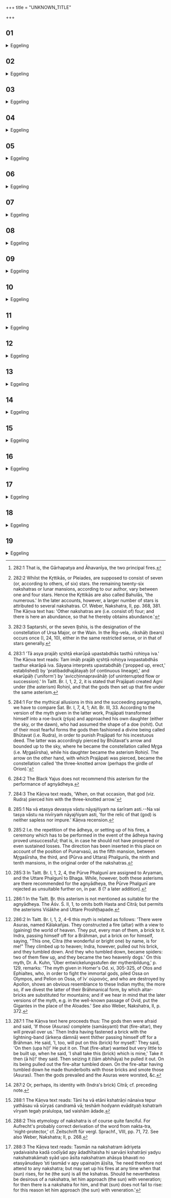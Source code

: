 +++
title = "UNKNOWN_TITLE"

+++


##  01
<details><summary>Eggeling</summary>

1. He may set up the two fires [^egg_648] under the Kr̥ttikās; for they, the Kr̥ttikās, are doubtless Agni's asterism, so that if he sets up his fires under Agni's asterism, (he will bring about) a correspondence (between his fires and the asterism): for this reason he may set up his fires under the Kr̥ttikās.

[^egg_648]: 282:1 That is, the Gārhapatya and Āhavanīya, the two principal fires.
</details>

##  02
<details><summary>Eggeling</summary>

2. Moreover, the other lunar asterisms (consist of) one, two, three or four (stars), so that the Kr̥ttikās are the most numerous (of asterisms) [^egg_649]: hence he thereby obtains an abundance. For this reason he may set up his fires under the Kr̥ttikās.

[^egg_649]: 282:2 Whilst the Kr̥ttikās, or Pleiades, are supposed to consist of seven (or, according to others, of six) stars. the remaining twenty-six nakshatras or lunar mansions, according to our author, vary between one and four stars. Hence the Kr̥ttikās are also called Bahulās, 'the numerous.' In the later accounts, however, a larger number of stars is attributed to several nakshatras. Cf. Weber, Nakshatra, II, pp. 368, 381. The Kāṇva text has: 'Other nakshatras are (i.e. consist of) four; and there is here an abundance, so that he thereby obtains abundance.'
</details>

##  03
<details><summary>Eggeling</summary>

3. And again, they do not move away from the eastern quarter, whilst the other asterisms do move from the eastern quarter. Thus his (two fires) are established in the eastern quarter: for this reason he may set up his fires under the Kr̥ttikās.
</details>

##  04
<details><summary>Eggeling</summary>

4. On the other hand (it is argued) why he should not set up the fires under the Kr̥ttikās. Originally, namely, the latter were the wives of the Bears (r̥ksha); for the seven R̥shis [^egg_650] were in former times

[^egg_650]: 282:3 Saptarshi, or the seven R̥shis, is the designation of the  constellation of Ursa Major, or the Wain. In the Rig-vela,. rikshāḥ (bears) occurs once (I, 24, 10), either in the same restricted sense, or in that of stars generally.

called the R̥kshas (bears). They were, however, precluded from intercourse (with their husbands), for the latter, the seven R̥shis, rise in the north, and they (the Kr̥ttikās) in the east. Now it is a misfortune for one to be precluded from intercourse (with his wife): he should therefore not set up his fires under the Kr̥ttikās, lest he should thereby be precluded from intercourse.
</details>

##  05
<details><summary>Eggeling</summary>

5. But he may nevertheless set up (his fire under the Kr̥ttikās); for Agni doubtless is their mate, and it is with Agni that they have intercourse: for this reason he may set up (the fire under the Kr̥ttikās).
</details>

##  06
<details><summary>Eggeling</summary>

6. He may also set up his fires under (the asterism of Rohiṇī. For under Rohiṇī it was that Prajāpati, when desirous of progeny (or creatures), set up his fires. He created beings, and the creatures produced by him remained invariable and constant [^egg_651], like (red) cows (rohiṇī): hence the cow-like nature of Rohiṇī. Rich in cattle and offspring therefore he becomes whosoever, knowing this, sets up his fires under Rohiṇī.

[^egg_651]: 283:1 'Tā asya prajāḥ sr̥shṭā ekarūpā upastabdhās tasthū rohiṇya iva.' The Kāṇva text reads: Tam imāḥ prajāḥ sr̥shṭā rohiṇya ivopastabdhās tasthur ekarāpā iva. Sāyaṇa interprets upastabdhāḥ ('propped up, erect,' established) by 'pratibaddhajātayaḥ (of continuous lineage),' and ekarūpāḥ ('uniform') by 'aviccḥinnapravāhāḥ (of uninterrupted flow or succession).' In Taitt. Br. I, 1, 2, 2, it is stated that Prajāpati created Agni under (the asterism) Rohiṇī, and that the gods then set up that fire under the same asterism.
</details>

##  07
<details><summary>Eggeling</summary>

7. Under Rohiṇī, indeed, the cattle set up their fires, thinking that they might attain to (ruh) the desire (or love) of men. They did attain to the

desire of men; and whatever desire the cattle then obtained in regard to men, that same desire he obtains, in regard to cattle, whosoever, knowing this, sets up his fire under Rohiṇī.
</details>

##  08
<details><summary>Eggeling</summary>

8. He may also set up his fires under (the asterism of) Mr̥gaśīrsha. For Mr̥gaśīrsha, indeed, is the head of Prajāpati [^egg_652]; and the head (śiras) means excellence (śrī), for the head does indeed mean excellence: hence they say of him who is the most excellent (śreshṭḥa) of a community, that he is the head of that community. Excellence therefore he attains whosoever, knowing this, sets up his fire under Mr̥gaśīrsha.

[^egg_652]: 284:1 For the mythical allusions in this and the succeeding paragraphs, we have to compare Śat. Br. I, 7, 4, 1; Ait. Br. III, 33. According to the version of the myth given in the latter work, Prajāpati transformed himself into a roe-buck (r̥śya) and approached his own daughter (either the sky, or the dawn), who had assumed the shape of a doe (rohit). Out of their most fearful forms the gods then fashioned a divine being called Bhūtavat (i.e. Rudra), in order to punish Prajāpati for his incestuous deed. The latter was accordingly pierced by Bhūtavat's arrow and bounded up to the sky, where he became the constellation called Mr̥ga (i.e. Mr̥gaśīrsha), while his daughter became the asterism Rohiṇī. The arrow on the other hand, with which Prajāpati was pierced, became the constellation called 'the three-knotted arrow (perhaps the girdle of Orion).'
</details>

##  09
<details><summary>Eggeling</summary>

9. On the other hand (it is argued) why one should not set up his fire under Mr̥gaśīrsha [^egg_653]. The latter, indeed, is Prajāpati's body. Now, when they (the gods) on that occasion pierced him [^egg_654] with what is called 'the three-knotted arrow,' he abandoned that

[^egg_653]: 284:2 The Black Yajus does not recommend this asterism for the performance of agnyādheya.

[^egg_654]: 284:3 The Kāṇva text reads, 'When, on that occasion, that god (viz. Rudra) pierced him with the three-knotted arrow.'

body, for the body is a mere relic (or dwelling, vāstu), unholy and sapless. He should therefore not set up his fires under Mr̥gaśīrsha.
</details>

##  10
<details><summary>Eggeling</summary>

10. But he may, nevertheless, set them up (under Mr̥gaśīrsha). For, assuredly, the body of that god, Prajāpati, is neither a relic nor unholy, [^egg_655]: he may therefore set up (his fires under Mr̥gaśīrsha). 'Under the Punarvasū he should perform the Punarādheya [^egg_656],' thus (it is prescribed).

[^egg_655]: 285:1 Na vā etasya devasya vāstu nāyajñiyaṁ na śarīram asti.--Na vai tasya vāstu na nivīryaṁ nāyajñiyam asti, 'for the relic of that (god) is neither sapless nor impure.' Kāṇva recension.

[^egg_656]: 285:2 I.e. the repetition of the ādheya, or setting up of his fires, a ceremony which has to be performed in the event of the ādheya having proved unsuccessful; that is, in case he should not have prospered or even sustained losses. The direction has been inserted in this place on account of the position of Punarvasū, as the fifth mansion, between Mr̥gaśīrsha, the third, and (Pūrva and Uttara) Phalgunīs, the ninth and tenth mansions, in the original order of the nakshatras.
</details>

##  11
<details><summary>Eggeling</summary>

11. He may also set up his fires under the Phalgunīs. They, the Phalgunīs, are Indra's asterism [^egg_657], and even correspond to him in name; for indeed Indra is also called Arjuna, this being his mystic name; and they (the Phalgunīs) are also called Arjunīs. Hence he overtly calls them Phalgunīs, for who dares to use his (the god's) mystic name? Moreover, the sacrificer himself is Indra, so that he in that case sets up his fires under his own asterism. Indra is the deity of the sacrifice; and accordingly his Agnyādheya is thereby brought

[^egg_657]: 285:3 In Taitt. Br. I, 1, 2, 4, the Pūrve Phalgunī are assigned to Aryaman, and the Uttare Phalgunī to Bhaga. While, however, both these asterisms are there recommended for the agnyādheya, the Pūrve Phalgunī are rejected as unsuitable further on, in par. 8 (? a later addition).

into relation with Indra. He may set up the fires under the first (Pūrva-phalgunīs)--whereby an advancing (successful) sacrifice accrues to him; or he may set them up under the second (Uttara-phalgunīs)--whereby a progressive (uttarāvat) improvement accrues to him.
</details>

##  12
<details><summary>Eggeling</summary>

12. Let him set up his fires under the asterism Hasta [^egg_658], whosoever should wish that (presents) should be offered him: then indeed (that will take place) forthwith; for whatever is offered with the hand (hasta), that indeed is given to him.

[^egg_658]: 286:1 In the Taitt. Br. this asterism is not mentioned as suitable for the agnyādheya. The Āśv. Ś. II, 1, to omits both Hasta and Citrā; but permits the asterisms Viśākhe and Uttare Proshṭḥapade.
</details>

##  13
<details><summary>Eggeling</summary>

13. He may also set up his fires under Citrā. Now the gods and the Asuras, both of them sprung from Prajāpati, were contending for superiority. Both parties were desirous of rising to yonder world, the sky. The Asuras then constructed the fire (altar) called rauhiṇa (fit to ascend by), thinking, 'Thereby we shall ascend (ā-ruh) to the sky [^egg_659].'

[^egg_659]: 286:2 In Taitt. Br. I, 1, 2, 4-6 this myth is related as follows: 'There were Asuras, named Kālakañjas. They constructed a fire (altar) with a view to (gaining) the world of heaven. They put, every man of them, a brick to it. Indra, passing himself off for a Brāhman, put a brick on for himself, saying, "This one, Cītra (the wonderful or bright one) by name, is for me!" They climbed up to heaven; Indra, however, pulled out his brick, and they tumbled down. And they who tumbled down, became spiders: two of them flew up, and they became the two heavenly dogs.' On this myth, Dr. A. Kuhn, 'Über entwickelungsstufen der mythenbildung,' p. 129, remarks: 'The myth given in Homer's Od. xi, 305-325, of Otos and Ephialtes, who, in order to fight the immortal gods, piled Ossa on Olympos, and Pelion on Ossa, of ἵν᾽ οὐρανὸς, and who are destroyed by Apollon, shows an obvious resemblance to these Indian myths; the more so, if we divest the latter of their Brāhmanical form, by which altar-bricks are substituted  for mountains; and if we hear in mind that the later versions of the myth, e.g. in the well-known passage of Ovid, put the Gigantes in the place of the Aloades.' See also Weber, Nakshatra, II, p. 372.
</details>

##  14
<details><summary>Eggeling</summary>

14. Indra then considered [^egg_660], 'If they construct that (fire-altar), they will certainly prevail over us.' He secured a brick and proceeded thither, passing himself off for a Brāhman.

[^egg_660]: 287:1 The Kāṇva text here proceeds thus: The gods then were afraid and said, 'If those (Asuras) complete (samāsyanti) that (fire-altar), they will prevail over us.' Then Indra having fastened a brick with the lightning-band (ārkeṇa dāmnā) went thither passing himself off for a Brāhman. He said, 'I, too, will put on this (brick) for myself.' They said, 'On then (upa hi)!' He put it on. That (fire-altar) wanted but very little to be built up, when he said, 'I shall take this (brick) which is mine,' Take it then (ā hi)!' they said. Then seizing it (tām abhihāya) he pulled it out. On its being pulled out the fire-altar tumbled down. On the fire-altar having tumbled down he made thunderbolts with those bricks and smote those (Asuras). Then the gods prevailed and the Asuras were worsted, &c.
</details>

##  15
<details><summary>Eggeling</summary>

15. 'Hark ye!' he said, 'I, too, will put on this (brick) for myself!' 'Very well,' they replied. He put it on. That fire (altar) of theirs wanted but very little to be completely built up,--
</details>

##  16
<details><summary>Eggeling</summary>

16. When he said, 'I shall take back this (brick) which belongs to me.' He took hold of it and pulled it out; and on its being pulled out, the fire-altar fell down; and along with the falling fire-altar the Asuras fell down. He then converted those bricks into thunderbolts and clove the (Asuras') necks.
</details>

##  17
<details><summary>Eggeling</summary>

17. Thereupon the gods assembled and said, 'Wonderfully (citram) indeed it has fared with us who have slain so many enemies!' Hence the wonderful nature (citrātva) [^egg_661] of the asterism

[^egg_661]: 287:2 Or, perhaps, its identity with (Indra's brick) Citrā; cf. preceding note.

 Citrā; and verily wonderfully it fares with him, and he slays his rivals, his spiteful enemy, whosoever, knowing this, sets up his fires under Citrā. A Kshatriya, therefore, should especially desire to take advantage of this asterism; since such a one is anxious to strike, to vanquish his enemies.
</details>

##  18
<details><summary>Eggeling</summary>

18. Originally these (nakshatras) were so many different powers (kshatra), just as that sun yonder. But as soon as he rose, he took from them (ā-dā) their energy, their power; therefore he (the sun) is called Āditya, because he took from them their energy, their power [^egg_662].

[^egg_662]: 288:1 The Kāṇva text reads: Tāni ha vā etāni kshatrāṇi nānaiva tepur yathāsau vā sūryaś candramā vā; teshāṁ hodyann evādityaḥ kshatraṁ vīryaṁ tegaḥ pralulopa, tad vaishām ādade.
</details>

##  19
<details><summary>Eggeling</summary>

19. The gods then said, 'They who have been powers, shall no longer (na) be powers (kshatra) [^egg_663]!' Hence the powerlessness (na-kshatratvam) of the nakshatras. For this reason also one need only take the sun for one's nakshatra (star), since he took away from them their energy, their power. But if he (the sacrificer) should nevertheless be desirous of having a nakshatra (under which to set up his fires), then assuredly that sun is a faultless nakshatra for him; and through that auspicious day (marked by the rising and setting of the sun) he should endeavour to obtain the benefits of whichever of those asterisms he might desire. Let him therefore take the sun alone for his nakshatra [^egg_664].

[^egg_663]: 288:2 This etymology of nakshatra is of course quite fanciful. For Aufrecht's probably correct derivation of the word from nakta-tra, 'night-protector,' cf. Zeitschrift für vergl. Sprachf., VIII, pp. 71, 72. See also Weber, Nakshatra; II, p. 268.

[^egg_664]: 288:3 The Kāṇva text reads: Tasmān na nakshatram ādriyeta yadaivaisha kadā codīyād apy ādadhītaisha hi sarvāṇi kshatrāṇi  yadyu nakshatrakāmaḥ syād upo āsīta nakshatram ahāsya bhavati no etasyānudayo ’sti tasmād v apy upaina(m ā)sīta, 'he need therefore not attend to any nakshatra; but may set up his fires at any time when that (sun) rises, for he (the sun) is all the kshatras. Should he nevertheless be desirous of a nakshatra, let him approach (the sun) with veneration; for then there is a nakshatra for him, and that (sun) does not fail to rise: for this reason let him approach (the sun) with veneration.'
</details>
